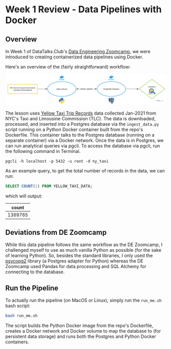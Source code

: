 # Week 1 Review - Data Pipelines with Docker

## Overview
In Week 1 of DataTalks.Club's [Data Engineering Zoomcamp](https://github.com/DataTalksClub/data-engineering-zoomcamp), we were introduced to creating containerized data pipelines using Docker. 

Here's an overview of the (fairly straightforward) workflow:

![data pipepine](img/wflow.jpg)

The lesson uses [Yellow Taxi Trip Records](https://www1.nyc.gov/site/tlc/about/tlc-trip-record-data.page) data collected Jan-2021 from NYC's Taxi and Limousine Commission (TLC). The data is downloaded, processed, and inserted into a Postgres database via the `ingest_data.py` script running on a Python Docker container built from the repo's Dockerfile. This container talks to the Postgres database (running on a separate container) via a Docker network. Once the data is in Postgres, we can run analytical queries via pgcli. To access the database via pgcli, run the following command in Terminal. 

```shell
pgcli -h localhost -p 5432 -u root -d ny_taxi
```

As an example query, to get the total number of records in the data, we can run:

```SQL
SELECT COUNT(1) FROM YELLOW_TAXI_DATA;
```
which will output: 

| count   |
|---------|
| 1369765 |

## Deviations from DE Zoomcamp
While this data pipeline follows the same workflow as the DE Zoomcamp, I challenged myself to use as much vanilla Python as possible (for the sake of learning Python). So, besides the standard libraries, I only used the [psycopg2](https://www.psycopg.org) library (a Postgres adapter for Python) whereas the DE Zoomcamp used Pandas for data processing and SQL Alchemy for connecting to the database. 

## Run the Pipeline
To actually run the pipeline (on MacOS or Linux), simply run the `run_me.sh` bash script: 
```bash
bash run_me.sh
```
The script builds the Python Docker image from the repo's Dockerfile, creates a Docker network and Docker volume to map the database to (for persistent data storage) and runs both the Postgres and Python Docker containers.
